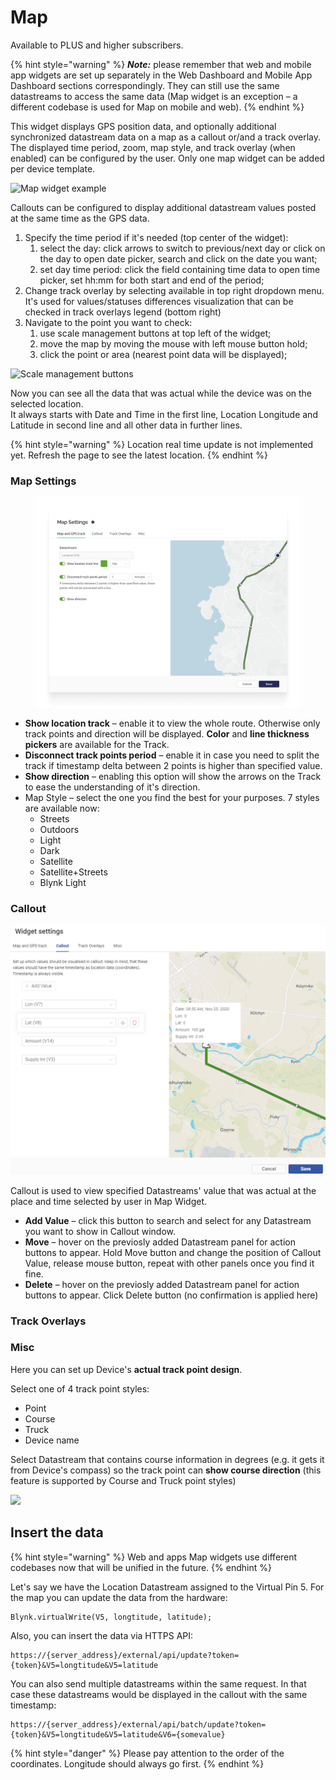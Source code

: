# Map

Available to PLUS and higher subscribers.

{% hint style="warning" %}
_**Note:**_ please remember that web and mobile app widgets are set up separately in the Web Dashboard and Mobile App Dashboard sections correspondingly. They can still use the same datastreams to access the same data (Map widget is an exception – a different codebase is used for Map on mobile and web).
{% endhint %}

This widget displays GPS position data, and optionally additional synchronized datastream data on a map as a callout or/and a track overlay. The displayed time period, zoom, map style, and track overlay (when enabled) can be configured by the user. Only one map widget can be added per device template.

![Map widget example](https://user-images.githubusercontent.com/72824404/120771180-9d657300-c527-11eb-9e4c-b06c794752d1.png)

Callouts can be configured to display additional datastream values posted at the same time as the GPS data.



1. Specify the time period if it's needed (top center of the widget):
   1. select the day: click arrows to switch to previous/next day or click on the day to open date picker, search and click on the date you want;
   2. set day time period: click the field containing time data to open time picker, set hh:mm for both start and end of the period;&#x20;
2. Change track overlay by selecting available in top right dropdown menu. It's used for values/statuses differences visualization that can be checked in track overlays legend (bottom right)
3. Navigate to the point you want to check:
   1. use scale management buttons at top left of the widget;
   2. move the map by moving the mouse with left mouse button hold;
   3. click the point or area (nearest point data will be displayed);

![Scale management buttons](../../.gitbook/assets/map\_nav\_but.gif)

Now you can see all the data that was actual while the device was on the selected location.\
It always starts with Date and Time in the first line, Location Longitude and Latitude in second line and all other data in further lines.

{% hint style="warning" %}
Location real time update is not implemented yet. Refresh the page to see the latest location.
{% endhint %}

### Map Settings

<figure><img src="../../.gitbook/assets/map-widget-map-and-GPS-track-settings.png" alt=""><figcaption></figcaption></figure>

* **Show location track** – enable it to view the whole route. Otherwise only track points and direction will be displayed. **Color** and **line thickness pickers** are available for the Track.
* **Disconnect track points period** – enable it in case you need to split the track if timestamp delta between 2 points is higher than specified value.
* **Show direction** – enabling this option will show the arrows on the Track to ease the understanding of it's direction.
* Map Style – select the one you find the best for your purposes. 7 styles are available now:
  * Streets
  * Outdoors
  * Light
  * Dark
  * Satellite
  * Satellite+Streets
  * Blynk Light

### Callout

![](../../.gitbook/assets/callout.png)

Callout is used to view specified Datastreams' value that was actual at the place and time selected by user in Map Widget.

* **Add Value** – click this button to search and select for any Datastream you want to show in Callout window.
* **Move** – hover on the previosly added Datastream panel for action buttons to appear. Hold Move button and change the position of Callout Value, release mouse button, repeat with other panels once you find it fine.
* **Delete** – hover on the previosly added Datastream panel for action buttons to appear. Click Delete button (no confirmation is applied here)

### Track Overlays

### Misc

Here you can set up Device's **actual track point design**.

Select one of 4 track point styles:

* Point
* Course
* Truck
* Device name

Select Datastream that contains course information in degrees (e.g. it gets it from Device's compass) so the track point can **show course direction** (this feature is supported by Course and Truck point styles)

![](<../../.gitbook/assets/map\_widget\_settings (5) (4) (1) (1) (1) (1) (1).gif>)

## Insert the data

{% hint style="warning" %}
Web and apps Map widgets use different codebases now that will be unified in the future.
{% endhint %}

Let's say we have the Location Datastream assigned to the Virtual Pin 5. For the map you can update the data from the hardware:

```
Blynk.virtualWrite(V5, longtitude, latitude);
```

Also, you can insert the data via HTTPS API:

```
https://{server_address}/external/api/update?token={token}&V5=longtitude&V5=latitude
```

You can also send multiple datastreams within the same request. In that case these datastreams would be displayed in the callout with the same timestamp:

```
https://{server_address}/external/api/batch/update?token={token}&V5=longtitude&V5=latitude&V6={somevalue}
```

{% hint style="danger" %}
Please pay attention to the order of the coordinates. Longitude should always go first.
{% endhint %}
